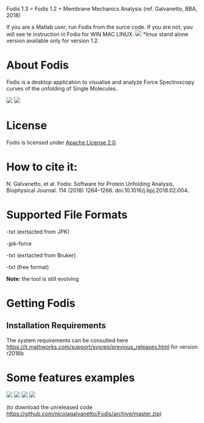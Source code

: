 Fodis 1.3 = Fodis 1.2 + Membrane Mechanics Analysis (ref. Galvanetto, BBA, 2018)

If you are a Matlab user, run Fodis from the surce code. 
If you are not, you will see te instruction in Fodis for WIN MAC LINUX.
[<img src="https://github.com/nicolagalvanetto/Fodis/blob/master/screenshots/download30.PNG">](https://github.com/nicolagalvanetto/Fodis/releases/download/v1.3/Fodis.zip)
*linux stand alone version available only for version 1.2.

# About Fodis

Fodis is a desktop application to visualise and analyze Force Spectroscopy curves of the unfolding of Single Molecules.

<img src="https://github.com/nicolagalvanetto/Fodis/blob/master/screenshots/afm-ot1.JPG">
<img src="https://github.com/nicolagalvanetto/Fodis/blob/master/screenshots/view.JPG">



# License

Fodis is licensed under [Apache License 2.0](http://www.apache.org/licenses/LICENSE-2.0.txt).

# How to cite it:

N. Galvanetto, et al. Fodis: Software for Protein Unfolding Analysis, Biophysical Journal. 114 (2018) 1264–1266. doi:10.1016/j.bpj.2018.02.004.


# Supported File Formats

-txt (exrtacted from JPK) 

-jpk-force

-txt (exrtacted from Bruker)

-txt (free format)

**Note**: the tool is still evolving

# Getting Fodis

## Installation Requirements

The system requirements can be consulted here 
https://it.mathworks.com/support/sysreq/previous_releases.html
for version r2016b

# Some features examples


<img src="https://github.com/nicolagalvanetto/Fodis/blob/master/screenshots/view4.JPG">


<img src="https://github.com/nicolagalvanetto/Fodis/blob/master/screenshots/view2.JPG">


<img src="https://github.com/nicolagalvanetto/Fodis/blob/master/screenshots/view3.JPG">


<img src="https://github.com/nicolagalvanetto/Fodis/blob/master/screenshots/view5.JPG">


(to download the unreleased code https://github.com/nicolagalvanetto/Fodis/archive/master.zip)




